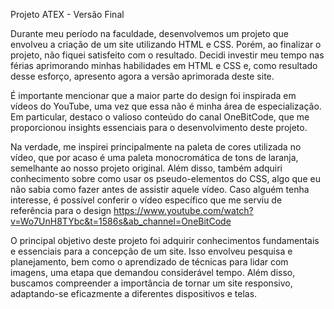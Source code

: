 Projeto ATEX - Versão Final

Durante meu período na faculdade, desenvolvemos um projeto que envolveu a criação de um site utilizando HTML e CSS. Porém, ao finalizar o projeto, não fiquei satisfeito com o resultado. Decidi investir meu tempo nas férias aprimorando minhas habilidades em HTML e CSS e, como resultado desse esforço, apresento agora a versão aprimorada deste site.

É importante mencionar que a maior parte do design foi inspirada em vídeos do YouTube, uma vez que essa não é minha área de especialização. Em particular, destaco o valioso conteúdo do canal OneBitCode, que me proporcionou insights essenciais para o desenvolvimento deste projeto.

Na verdade, me inspirei principalmente na paleta de cores utilizada no vídeo, que por acaso é uma paleta monocromática de tons de laranja, semelhante ao nosso projeto original. Além disso, também adquiri conhecimento sobre como usar os pseudo-elementos do CSS, algo que eu não sabia como fazer antes de assistir aquele vídeo. Caso alguém tenha interesse, é possível conferir o vídeo específico que me serviu de referência para o design https://www.youtube.com/watch?v=Wo7UnH8TYbc&t=1586s&ab_channel=OneBitCode

O principal objetivo deste projeto foi adquirir conhecimentos fundamentais e essenciais para a concepção de um site. Isso envolveu pesquisa e planejamento, bem como o aprendizado de técnicas para lidar com imagens, uma etapa que demandou considerável tempo. Além disso, buscamos compreender a importância de tornar um site responsivo, adaptando-se eficazmente a diferentes dispositivos e telas.